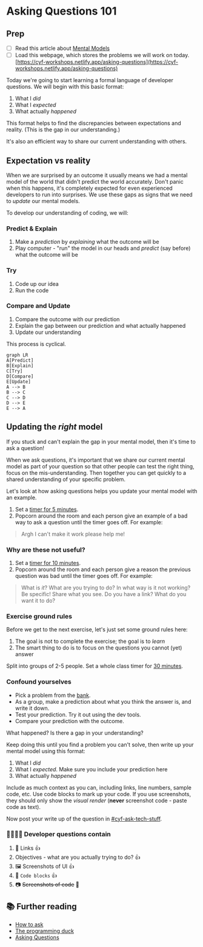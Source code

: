 # Asking Questions 101

## Prep

- [ ] Read this article about [Mental Models](https://jamesclear.com/mental-models)
- [ ] Load this webpage, which stores the problems we will work on today. [https://cyf-workshops.netlify.app/asking-questions](https://cyf-workshops.netlify.app/asking-questions)

Today we're going to start learning a formal language of developer questions. We will begin with this basic format:

1. What I _did_
1. What I _expected_
1. What actually _happened_

This format helps to find the discrepancies between expectations and reality. (This is the gap in our understanding.)

It's also an efficient way to share our current understanding with others.

## Expectation vs reality

When we are surprised by an outcome it usually means we had a mental model of the world that didn't predict the world accurately. Don't panic when this happens, it's completely expected for even experienced developers to run into surprises. We use these gaps as signs that we need to _update_ our mental models.

To develop our understanding of coding, we will:

### Predict & Explain

1. Make a _prediction_ by _explaining_ what the outcome will be
1. Play computer - "run" the model in our heads and _predict_ (say before) what the outcome will be

### Try

1. Code up our idea
1. Run the code

### Compare and Update

1. Compare the outcome with our prediction
1. Explain the gap between our prediction and what actually happened
1. Update our understanding

This process is cyclical.

```mermaid
graph LR
A[Predict]
B[Explain]
C[Try]
D[Compare]
E[Update]
A --> B
B --> C
C --> D
D --> E
E --> A
```

## Updating the _right_ model

If you stuck and can't explain the gap in your mental model, then it's time to ask a question!

When we ask questions, it's important that we share our current mental model as part of your question so that other people can test the right thing, focus on the mis-understanding. Then together you can get quickly to a shared understanding of your specific problem.

Let's look at how asking questions helps you update your mental model with an example.

<!--{{<note type="activity" title="Inversion, 5m" >}}-->

1. Set a [timer for 5 minutes](https://www.google.com/search?q=timer+for+10+minutes).
2. Popcorn around the room and each person give an example of a bad way to ask a question until the timer goes off. For example:

> Argh I can't make it work please help me!

<!--{{</note>}}-->

### Why are these not useful?

<!--{{<note type="activity" title="Inversion 2, 10m" >}}-->

1.  Set a [timer for 10 minutes](https://www.google.com/search?q=timer+for+10+minutes).
2.  Popcorn around the room and each person give a reason the previous question was bad until the timer goes off. For example:

> What is _it_? What are you trying to do? In what way is it not working? Be specific! Share what you see. Do you have a link? What do you want it to do?

 <!--{{</note>}}-->

### Exercise ground rules

Before we get to the next exercise, let's just set some ground rules here:

1. The goal is not to complete the exercise; the goal is to _learn_
1. The smart thing to do is to focus on the questions you cannot (yet) answer

<!--{{<note type="activity" title="Framing questions systematically, 30m" >}}-->

Split into groups of 2-5 people.
Set a whole class timer for [30 minutes](https://www.google.com/search?q=timer+for+30+minutes).

### Confound yourselves

- Pick a problem from the [bank](https://cyf-workshops.netlify.app/asking-questions#problem-bank).
- As a group, make a prediction about what you think the answer is, and write it down.
- Test your prediction. Try it out using the dev tools.
- Compare your prediction with the outcome.

What happened? Is there a gap in your understanding?

Keep doing this until you find a problem you can't solve, then write up your mental model using this format:

1. What I _did_
1. What I _expected_. Make sure you include your prediction here
1. What actually _happened_

Include as much context as you can, including links, line numbers, sample code, etc. Use code blocks to mark up your code. If you use screenshots, they should only show the _visual render_ (**never** screenshot code - paste code as text).

Now post your write up of the question in [#cyf-ask-tech-stuff](https://codeyourfuture.slack.com/archives/C59R2722F).

<!--{{</note>}}-->

### 🧑🏾‍💻🙋 Developer questions contain

1. 🔗 Links 👍
1. Objectives - what are you actually trying to do? 👍
1. 🖼️ Screenshots of UI 👍
1. 📝 `Code blocks` 👍
1. 📷 ~~Screenshots of code~~ 🙅

## 📚 Further reading

- [How to ask](https://stackoverflow.com/help/how-to-ask)
- [The programming duck](https://rubberduckdebugging.com/)
- [Asking Questions](https://curriculum.codeyourfuture.io/guides/asking-questions/)
